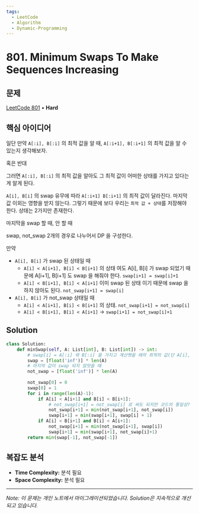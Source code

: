 ```yaml
---
tags:
  - LeetCode
  - Algorithm
  - Dynamic-Programming
---
```


# 801. Minimum Swaps To Make Sequences Increasing

## 문제

[LeetCode 801](https://leetcode.com/problems/minimum-swaps-to-make-sequences-increasing/) • **Hard**

## 핵심 아이디어

일단 만약 `A[:i], B[:i]` 의 최적 값을 알 때, `A[:i+1], B[:i+1]` 의 최적 값을 알 수 있는지 생각해보자.

혹은 반대

그러면 `A[:i], B[:i]` 의 최적 값을 알아도 그 최적 값이 어떠한 상태를 가지고 있다는게 알게 된다.

`A[i], B[i]` 의 swap 유무에 따라 `A[:i+1] B[:i+1]` 의 최적 값이 달라진다. 마지막 값 이외는 영향을 받지 않는다. 그렇기 때문에 보다 우리는 `최적 값 + 상태`를 저장해야 한다. 상태는 2가지만 존재한다.

마지막을 swap 할 때, 안 할 때

swap, not_swap 2개의 경우로 나누어서 DP 을 구성한다.

만약

- `A[i], B[i]` 가 swap 된 상태일 때
  - `A[i] < A[i+1], B[i] < B[i+1]` 의 상태 여도 A[i], B[i] 가 swap 되었기 때문에 A[i+1], B[i+1] 도 swap 을 해줘야 한다. `swap[i+1] = swap[i]+1`
  - `A[i] < B[i+1], B[i] < A[i+1]` 이미 swap 된 상태 이기 때문에 swap 을 하지 않아도 된다. `not_swap[i+1] = swap[i]`
- `A[i], B[i]` 가 not_swap 상태일 때
  - `A[i] < A[i+1], B[i] < B[i+1]` 의 상태. `not_swap[i+1] = not_swap[i]`
  - `A[i] < B[i+1], B[i] < A[i+1]` → `swap[i+1] = not_swap[i]+1`

## Solution

```python
class Solution:
    def minSwap(self, A: List[int], B: List[int]) -> int:
        # swap[i] = A[:i] 와 B[:i] 을 가지고 계산햇을 때의 최적의 값(단 A[i], B[i], 마지막 값이 swap 되어있을때)
        swap = [float('inf')] * len(A)
        # 마지막 값이 swap 되지 않앗을 때
        not_swap = [float('inf')] * len(A)
        
        not_swap[0] = 0
        swap[0] = 1
        for i in range(len(A)-1):
            if A[i] < A[i+1] and B[i] < B[i+1]:
                # not_swap[i+1] = not_swap[i] 로 써도 되지만 코드의 통일성? 을 위해서
                not_swap[i+1] = min(not_swap[i+1], not_swap[i])
                swap[i+1] = min(swap[i+1], swap[i] + 1)
            if A[i] < B[i+1] and B[i] < A[i+1]:
                not_swap[i+1] = min(not_swap[i+1], swap[i])
                swap[i+1] = min(swap[i+1], not_swap[i]+1)
        return min(swap[-1], not_swap[-1])
```

## 복잡도 분석

- **Time Complexity:** 분석 필요
- **Space Complexity:** 분석 필요

---

*Note: 이 문제는 개인 노트에서 마이그레이션되었습니다. Solution은 지속적으로 개선되고 있습니다.*
